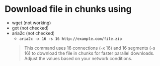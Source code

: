 # Download file in chunks using 
- wget   (not working)
- got    (not checked)
- aria2c (not checked)
    - `aria2c -x 16 -s 16 http://example.com/file.zip`
    > This command uses 16 connections (-x 16) and 16 segments (-s 16) to download the file in chunks for faster parallel downloads. Adjust the values based on your network conditions.